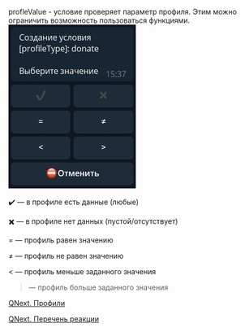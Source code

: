 
profleValue - условие проверяет параметр профиля. Этим можно ограничить возможность пользоваться функциями.
![](./1.png)

✔️ — в профиле есть данные (любые)

✖️ — в профиле нет данных (пустой/отсутствует)

= — профиль равен значению

≠ — профиль не равен значению

< — профиль меньше заданного значения

> — профиль больше заданного значения



[QNext. Профили](/ph/QNext-admin-profile-about-04-25)

[QNext. Перечень реакции](/ph/QNext-admin-reaction-about-05-01)

